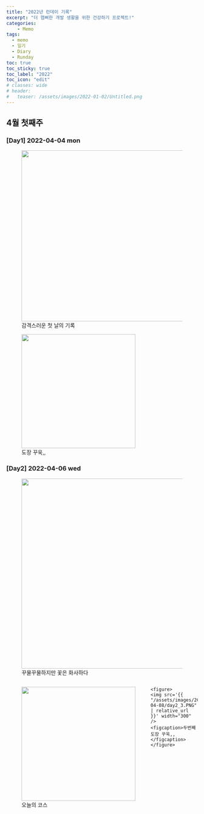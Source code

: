 ```yaml
---
title: "2022년 런데이 기록"
excerpt: "더 햅삐한 개발 생활을 위한 건강하기 프로젝트!"
categories:
    - Memo 
tags:
  - memo
  - 일기
  - Diary
  - Runday
toc: true
toc_sticky: true
toc_label: "2022"
toc_icon: "edit"
# classes: wide
# header:
#   teaser: /assets/images/2022-01-02/Untitled.png
---
```


## 4월 첫째주
### [Day1] 2022-04-04 mon
<figure>
<img src='{{ "/assets/images/2022-04-08/day1_1.JPG" | relative_url }}' width="450" />
<figcaption>감격스러운 첫 날의 기록</figcaption>
</figure>

<figure>
<img src='{{ "/assets/images/2022-04-08/day1_2.PNG" | relative_url }}' width="300" />
<figcaption>도장 꾸욱,,</figcaption>
</figure>

### [Day2] 2022-04-06 wed
<figure>
<img src='{{ "/assets/images/2022-04-08/day2_1.JPG" | relative_url }}' width="500" />
<figcaption>꾸물꾸물하지만 꽃은 화사하다</figcaption>
</figure>

<div style="display: flex;justify-content: space-evenly;">
    <figure>
    <img src='{{ "/assets/images/2022-04-08/day2_2.PNG" | relative_url }}' width="300" />
    <figcaption>오늘의 코스</figcaption>
    </figure>

    <figure>
    <img src='{{ "/assets/images/2022-04-08/day2_3.PNG" | relative_url }}' width="300" />
    <figcaption>두번째 도장 꾸욱,,</figcaption>
    </figure>
</div>